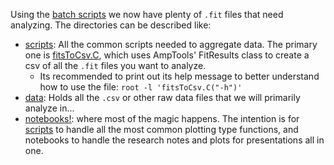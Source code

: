 Using the [batch scripts](../submission/batch_scripts/) we now have plenty of `.fit` files that need analyzing. The directories can be described like:
* [scripts](./scripts): All the common scripts needed to aggregate data. The primary one is [fitsToCsv.C](./scripts/fitsToCsv.C), which uses AmpTools' FitResults class to create a csv of all the `.fit` files you want to analyze. 
  * Its recommended to print out its help message to better understand how to use the file: `root -l 'fitsToCsv.C("-h")'`
* [data](./data): Holds all the `.csv` or other raw data files that we will primarily analyze in...
* [notebooks!](./notebooks/): where most of the magic happens. The intention is for [scripts](./scripts) to handle all the most common plotting type functions, and notebooks to handle the research notes and plots for presentations all in one.